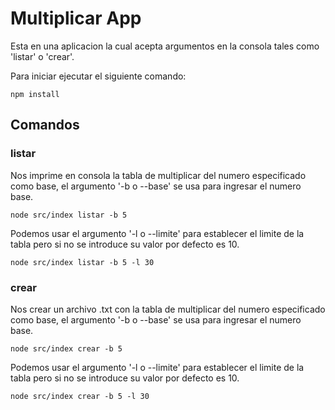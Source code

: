 # Multiplicar App

Esta en una aplicacion la cual acepta argumentos
en la consola tales como 'listar' o 'crear'.

Para iniciar ejecutar el siguiente comando:

```
npm install
```

## Comandos

### listar

Nos imprime en consola la tabla de multiplicar del numero especificado como base, el argumento '-b o --base' se usa para ingresar el numero base.

```
node src/index listar -b 5
```

Podemos usar el argumento '-l o --limite' para establecer el limite de la tabla pero si no se introduce su valor por defecto es 10.

```
node src/index listar -b 5 -l 30
```

### crear

Nos crear un archivo .txt con la tabla de multiplicar del numero especificado como base, el argumento '-b o --base' se usa para ingresar el numero base.

```
node src/index crear -b 5
```

Podemos usar el argumento '-l o --limite' para establecer el limite de la tabla pero si no se introduce su valor por defecto es 10.

```
node src/index crear -b 5 -l 30
```
